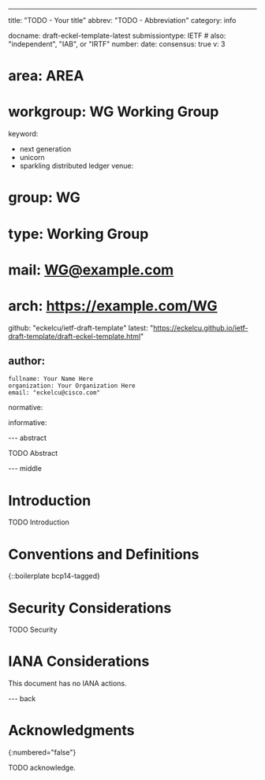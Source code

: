 ---
title: "TODO - Your title"
abbrev: "TODO - Abbreviation"
category: info

docname: draft-eckel-template-latest
submissiontype: IETF  # also: "independent", "IAB", or "IRTF"
number:
date:
consensus: true
v: 3
# area: AREA
# workgroup: WG Working Group
keyword:
 - next generation
 - unicorn
 - sparkling distributed ledger
venue:
#  group: WG
#  type: Working Group
#  mail: WG@example.com
#  arch: https://example.com/WG
  github: "eckelcu/ietf-draft-template"
  latest: "https://eckelcu.github.io/ietf-draft-template/draft-eckel-template.html"

author:
 -
    fullname: Your Name Here
    organization: Your Organization Here
    email: "eckelcu@cisco.com"

normative:

informative:


--- abstract

TODO Abstract


--- middle

# Introduction

TODO Introduction


# Conventions and Definitions

{::boilerplate bcp14-tagged}


# Security Considerations

TODO Security


# IANA Considerations

This document has no IANA actions.


--- back

# Acknowledgments
{:numbered="false"}

TODO acknowledge.
